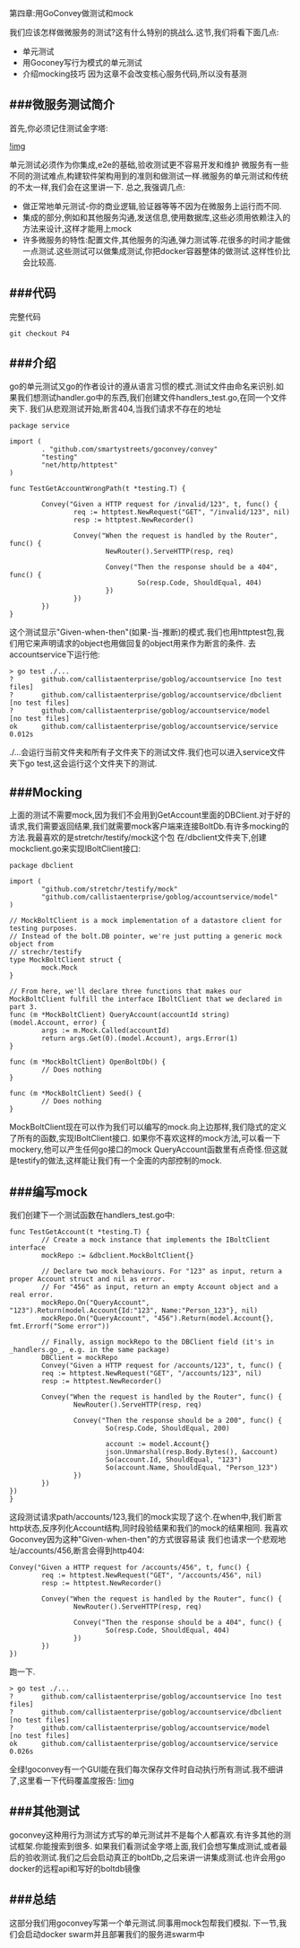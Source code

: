 第四章:用GoConvey做测试和mock

我们应该怎样做微服务的测试?这有什么特别的挑战么.这节,我们将看下面几点:
* 单元测试
* 用Goconey写行为模式的单元测试
* 介绍mocking技巧
因为这章不会改变核心服务代码,所以没有基测

###微服务测试简介
----
首先,你必须记住测试金字塔:

[!img](img/part4-pyramid.png)

单元测试必须作为你集成,e2e的基础,验收测试更不容易开发和维护
微服务有一些不同的测试难点,构建软件架构用到的准则和做测试一样.微服务的单元测试和传统的不太一样,我们会在这里讲一下.
总之,我强调几点:
* 做正常地单元测试-你的商业逻辑,验证器等等不因为在微服务上运行而不同.
* 集成的部分,例如和其他服务沟通,发送信息,使用数据库,这些必须用依赖注入的方法来设计,这样才能用上mock
* 许多微服务的特性:配置文件,其他服务的沟通,弹力测试等.花很多的时间才能做一点测试.这些测试可以做集成测试,你把docker容器整体的做测试.这样性价比会比较高.

###代码
----
完整代码
```
git checkout P4
```
###介绍
----
go的单元测试又go的作者设计的遵从语言习惯的模式.测试文件由命名来识别.如果我们想测试handler.go中的东西,我们创建文件handlers_test.go,在同一个文件夹下.
我们从悲观测试开始,断言404,当我们请求不存在的地址
```
package service

import (
        . "github.com/smartystreets/goconvey/convey"
        "testing"
        "net/http/httptest"
)

func TestGetAccountWrongPath(t *testing.T) {

        Convey("Given a HTTP request for /invalid/123", t, func() {
                req := httptest.NewRequest("GET", "/invalid/123", nil)
                resp := httptest.NewRecorder()

                Convey("When the request is handled by the Router", func() {
                        NewRouter().ServeHTTP(resp, req)

                        Convey("Then the response should be a 404", func() {
                                So(resp.Code, ShouldEqual, 404)
                        })
                })
        })
}
```
这个测试显示"Given-when-then"(如果-当-推断)的模式.我们也用httptest包,我们用它来声明请求的object也用做回复的object用来作为断言的条件.
去accountservice下运行他:
```
> go test ./...
?   	github.com/callistaenterprise/goblog/accountservice	[no test files]
?   	github.com/callistaenterprise/goblog/accountservice/dbclient	[no test files]
?   	github.com/callistaenterprise/goblog/accountservice/model	[no test files]
ok  	github.com/callistaenterprise/goblog/accountservice/service	0.012s
```
./...会运行当前文件夹和所有子文件夹下的测试文件.我们也可以进入service文件夹下go test,这会运行这个文件夹下的测试.

###Mocking
----
上面的测试不需要mock,因为我们不会用到GetAccount里面的DBClient.对于好的请求,我们需要返回结果,我们就需要mock客户端来连接BoltDb.有许多mocking的方法.我最喜欢的是stretchr/testify/mock这个包
在/dbclient文件夹下,创建mockclient.go来实现IBoltClient接口:
```
package dbclient

import (
        "github.com/stretchr/testify/mock"
        "github.com/callistaenterprise/goblog/accountservice/model"
)

// MockBoltClient is a mock implementation of a datastore client for testing purposes.
// Instead of the bolt.DB pointer, we're just putting a generic mock object from
// strechr/testify
type MockBoltClient struct {
        mock.Mock
}

// From here, we'll declare three functions that makes our MockBoltClient fulfill the interface IBoltClient that we declared in part 3.
func (m *MockBoltClient) QueryAccount(accountId string) (model.Account, error) {
        args := m.Mock.Called(accountId)
        return args.Get(0).(model.Account), args.Error(1)
}

func (m *MockBoltClient) OpenBoltDb() {
        // Does nothing
}

func (m *MockBoltClient) Seed() {
        // Does nothing
}
```
MockBoltClient现在可以作为我们可以编写的mock.向上边那样,我们隐式的定义了所有的函数,实现IBoltClient接口.
如果你不喜欢这样的mock方法,可以看一下mockery,他可以产生任何go接口的mock
QueryAccount函数里有点奇怪.但这就是testify的做法,这样能让我们有一个全面的内部控制的mock.

###编写mock
----
我们创建下一个测试函数在handlers_test.go中:
```
func TestGetAccount(t *testing.T) {
        // Create a mock instance that implements the IBoltClient interface
        mockRepo := &dbclient.MockBoltClient{}

        // Declare two mock behaviours. For "123" as input, return a proper Account struct and nil as error.
        // For "456" as input, return an empty Account object and a real error.
        mockRepo.On("QueryAccount", "123").Return(model.Account{Id:"123", Name:"Person_123"}, nil)
        mockRepo.On("QueryAccount", "456").Return(model.Account{}, fmt.Errorf("Some error"))
        
        // Finally, assign mockRepo to the DBClient field (it's in _handlers.go_, e.g. in the same package)
        DBClient = mockRepo
        Convey("Given a HTTP request for /accounts/123", t, func() {
        req := httptest.NewRequest("GET", "/accounts/123", nil)
        resp := httptest.NewRecorder()

        Convey("When the request is handled by the Router", func() {
                NewRouter().ServeHTTP(resp, req)

                Convey("Then the response should be a 200", func() {
                        So(resp.Code, ShouldEqual, 200)

                        account := model.Account{}
                        json.Unmarshal(resp.Body.Bytes(), &account)
                        So(account.Id, ShouldEqual, "123")
                        So(account.Name, ShouldEqual, "Person_123")
                })
        })
})
}
```
这段测试请求path/accounts/123,我们的mock实现了这个.在when中,我们断言http状态,反序列化Account结构,同时段验结果和我们的mock的结果相同.
我喜欢Goconvey因为这种"Given-when-then"的方式很容易读
我们也请求一个悲观地址/accounts/456,断言会得到http404:
```
Convey("Given a HTTP request for /accounts/456", t, func() {
        req := httptest.NewRequest("GET", "/accounts/456", nil)
        resp := httptest.NewRecorder()

        Convey("When the request is handled by the Router", func() {
                NewRouter().ServeHTTP(resp, req)

                Convey("Then the response should be a 404", func() {
                        So(resp.Code, ShouldEqual, 404)
                })
        })
})

```
跑一下.
```
> go test ./...
?   	github.com/callistaenterprise/goblog/accountservice	[no test files]
?   	github.com/callistaenterprise/goblog/accountservice/dbclient	[no test files]
?   	github.com/callistaenterprise/goblog/accountservice/model	[no test files]
ok  	github.com/callistaenterprise/goblog/accountservice/service	0.026s
```
全绿!goconvey有一个GUI能在我们每次保存文件时自动执行所有测试.我不细讲了,这里看一下代码覆盖度报告:
[!img](img/)

###其他测试
---
goconvey这种用行为测试方式写的单元测试并不是每个人都喜欢.有许多其他的测试框架.你能搜索到很多.
如果我们看测试金字塔上面,我们会想写集成测试,或者最后的验收测试.我们之后会启动真正的boltDb,之后来讲一讲集成测试.也许会用go docker的远程api和写好的boltdb镜像

###总结
---
这部分我们用goconvey写第一个单元测试.同事用mock包帮我们模拟.
下一节,我们会启动docker swarm并且部署我们的服务进swarm中





















